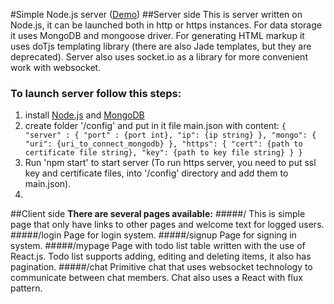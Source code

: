 #Simple Node.js server (<a target="_blank" href="https://ss-thx1138.rhcloud.com">Demo<a>)
##Server side
This is server written on Node.js, it can be launched both in http or https instances.
For data storage it uses MongoDB and mongoose driver.
For generating HTML markup it uses doTjs templating library (there are also Jade templates, but they are deprecated).
Server also uses socket.io as a library for more convenient work with websocket.
### To launch server follow this steps:
  1. install <a target="_blank" href="https://nodejs.org">Node.js<a> and <a target="_blank" href="http://docs.mongodb.org/manual">MongoDB<a>
  2. create folder '/config' and put in it file main.json with content:
    `{
      "server" : {
        "port" : {port int},
        "ip": {ip string}
      },
    "mongo": {
      "uri": {uri_to_connect_mongodb}
    },
    "https": {
      "cert": {path to certificate file string},
      "key": {path to key file string}
    }
  }`
  3. Run 'npm start' to start server (To run https server, you need to put ssl key and certificate files, into '/config' directory and add them to main.json).
  4. 
##Client side
<b>There are several pages available:</b>
#####/
This is simple page that only have links to other pages and welcome text for logged users.
#####/login
Page for login  system.
#####/signup
Page for signing in system.
#####/mypage
Page with todo list table written with the use of React.js. Todo list supports adding, editing and deleting items, it also has pagination.
#####/chat
Primitive chat that uses websocket technology to communicate between chat members. Chat also uses a React with flux pattern.
